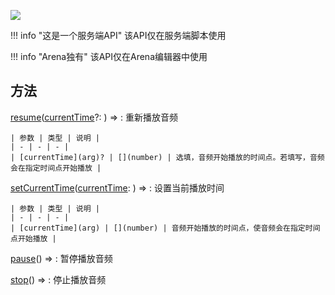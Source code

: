 <a href="https://github.com/qndm"><img src="https://img.shields.io/badge/%E8%B4%A1%E7%8C%AE%E8%80%85-qndm-blue"></img></a>

!!! info "这是一个服务端API"
    该API仅在服务端脚本使用

!!! info "Arena独有"
    该API仅在Arena编辑器中使用

## 方法
[resume](hiddenMethod)([currentTime](arg)?: [](number)) => [](void)
:   重新播放音频

    | 参数 | 类型 | 说明 |
    | - | - | - |
    | [currentTime](arg)? | [](number) | 选填，音频开始播放的时间点。若填写，音频会在指定时间点开始播放 |

[setCurrentTime](hiddenMethod)([currentTime](arg): [](number)) => [](void)
:   设置当前播放时间

    | 参数 | 类型 | 说明 |
    | - | - | - |
    | [currentTime](arg) | [](number) | 音频开始播放的时间点，使音频会在指定时间点开始播放 |

[pause](hiddenMethod)() => [](void)
:   暂停播放音频

[stop](hiddenMethod)() => [](void)
:   停止播放音频

